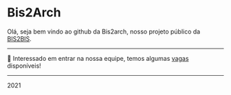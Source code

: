# Bis2Arch

Olá, seja bem vindo ao github da Bis2arch, nosso projeto público da [BIS2BIS](https://www.bis2bis.com.br/).

---

📝 Interessado em entrar na nossa equipe, temos algumas [vagas](https://github.com/bis2arch/vagas) disponíveis!

---

2021
